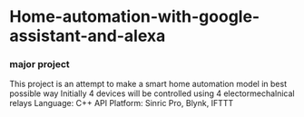 # Home-automation-with-google-assistant-and-alexa
### major project
 This project is an attempt to make a smart home automation model in best possible way 
 Initially 4 devices will be controlled using 4 electormechalnical relays
Language: C++ 
API Platform: Sinric Pro, Blynk, IFTTT
